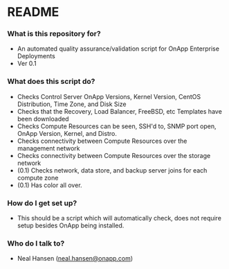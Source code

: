 # README #

### What is this repository for? ###

* An automated quality assurance/validation script for OnApp Enterprise Deployments
* Ver 0.1

### What does this script do? ###

* Checks Control Server OnApp Versions, Kernel Version, CentOS Distribution, Time Zone, and Disk Size
* Checks that the Recovery, Load Balancer, FreeBSD, etc Templates have been downloaded
* Checks Compute Resources can be seen, SSH'd to, SNMP port open, OnApp Version, Kernel, and Distro.
* Checks connectivity between Compute Resources over the management network
* Checks connectivity between Compute Resources over the storage network
* (0.1) Checks network, data store, and backup server joins for each compute zone
* (0.1) Has color all over.

### How do I get set up? ###

* This should be a script which will automatically check, does not require setup besides OnApp being installed.

### Who do I talk to? ###

* Neal Hansen (neal.hansen@onapp.com)
